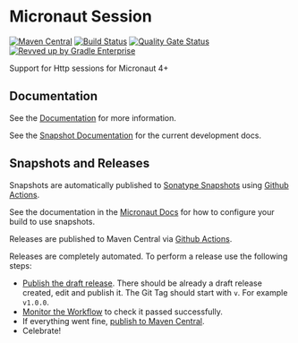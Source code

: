 <!-- Checklist: https://github.com/micronaut-projects/micronaut-core/wiki/New-Module-Checklist -->

# Micronaut Session

[![Maven Central](https://img.shields.io/maven-central/v/io.micronaut.session/micronaut-session.svg?label=Maven%20Central)](https://search.maven.org/search?q=g:%22io.micronaut.session%22%20AND%20a:%22micronaut-session%22)
[![Build Status](https://github.com/micronaut-projects/micronaut-session/workflows/Java%20CI/badge.svg)](https://github.com/micronaut-projects/micronaut-session/actions)
[![Quality Gate Status](https://sonarcloud.io/api/project_badges/measure?project=micronaut-projects_micronaut-session&metric=alert_status)](https://sonarcloud.io/summary/new_code?id=micronaut-projects_micronaut-session)
[![Revved up by Gradle Enterprise](https://img.shields.io/badge/Revved%20up%20by-Gradle%20Enterprise-06A0CE?logo=Gradle&labelColor=02303A)](https://ge.micronaut.io/scans)

Support for Http sessions for Micronaut 4+

## Documentation

See the [Documentation](https://micronaut-projects.github.io/micronaut-session/latest/guide/) for more information.

See the [Snapshot Documentation](https://micronaut-projects.github.io/micronaut-session/snapshot/guide/) for the current development docs.

<!-- ## Examples

Examples can be found in the [examples](https://github.com/micronaut-projects/micronaut-session/tree/master/examples) directory. -->

## Snapshots and Releases

Snapshots are automatically published to [Sonatype Snapshots](https://s01.oss.sonatype.org/content/repositories/snapshots/io/micronaut/) using [Github Actions](https://github.com/micronaut-projects/micronaut-session/actions).

See the documentation in the [Micronaut Docs](https://docs.micronaut.io/latest/guide/index.html#usingsnapshots) for how to configure your build to use snapshots.

Releases are published to Maven Central via [Github Actions](https://github.com/micronaut-projects/micronaut-session/actions).

Releases are completely automated. To perform a release use the following steps:

* [Publish the draft release](https://github.com/micronaut-projects/micronaut-session/releases). There should be already a draft release created, edit and publish it. The Git Tag should start with `v`. For example `v1.0.0`.
* [Monitor the Workflow](https://github.com/micronaut-projects/micronaut-session/actions?query=workflow%3ARelease) to check it passed successfully.
* If everything went fine, [publish to Maven Central](https://github.com/micronaut-projects/micronaut-session/actions?query=workflow%3A"Maven+Central+Sync").
* Celebrate!
